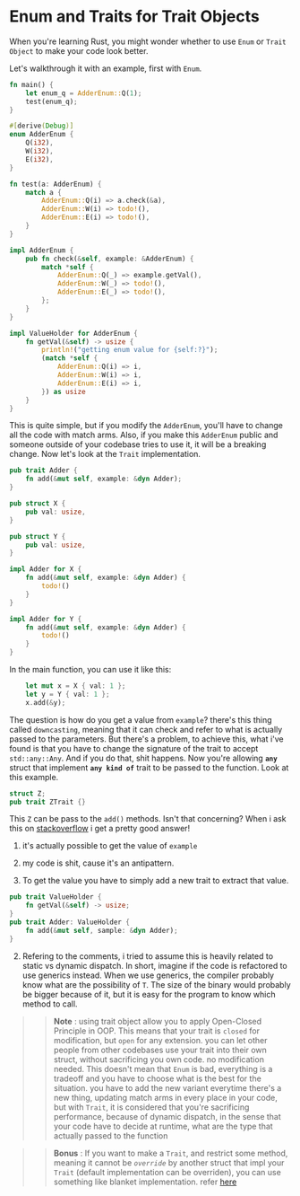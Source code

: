 # Enum and Traits for Trait Objects

When you're learning Rust, you might wonder whether to use `Enum` or `Trait Object` to make your code look better.

Let's walkthrough it with an example, first with `Enum`.
```rust
fn main() {
    let enum_q = AdderEnum::Q(1);
    test(enum_q);
}

#[derive(Debug)]
enum AdderEnum {
    Q(i32),
    W(i32),
    E(i32),
}

fn test(a: AdderEnum) {
    match a {
        AdderEnum::Q(i) => a.check(&a),
        AdderEnum::W(i) => todo!(),
        AdderEnum::E(i) => todo!(),
    }
}

impl AdderEnum {
    pub fn check(&self, example: &AdderEnum) {
        match *self {
            AdderEnum::Q(_) => example.getVal(),
            AdderEnum::W(_) => todo!(),
            AdderEnum::E(_) => todo!(),
        };
    }
}

impl ValueHolder for AdderEnum {
    fn getVal(&self) -> usize {
        println!("getting enum value for {self:?}");
        (match *self {
            AdderEnum::Q(i) => i,
            AdderEnum::W(i) => i,
            AdderEnum::E(i) => i,
        }) as usize
    }
}
```

This is quite simple, but if you modify the `AdderEnum`, you'll have to change all the code with match arms. Also, if you make this `AdderEnum` public and someone outside of your codebase tries to use it, it will be a breaking change. Now let's look at the `Trait` implementation.

```rust
pub trait Adder {
    fn add(&mut self, example: &dyn Adder);
}

pub struct X {
    pub val: usize,
}

pub struct Y {
    pub val: usize,
}

impl Adder for X {
    fn add(&mut self, example: &dyn Adder) {
        todo!()
    }
}

impl Adder for Y {
    fn add(&mut self, example: &dyn Adder) {
        todo!()
    }
}
```

In the main function, you can use it like this:

```rust
    let mut x = X { val: 1 };
    let y = Y { val: 1 };
    x.add(&y);
```

The question is how do you get a value from `example`? there's this thing called `downcasting`, meaning that it can check and refer to what is actually passed to the parameters. But there's a problem, to achieve this, what i've found is that you have to change the signature of the trait to accept `std::any::Any`. And if you do that, shit happens. Now you're allowing **`any`** struct that implement **`any kind of`** trait to be passed to the function. Look at this example.

```rust
struct Z;
pub trait ZTrait {}
```

This `Z` can be pass to the `add()` methods. Isn't that concerning? When i ask this on <a href="https://stackoverflow.com/questions/78239036/how-to-get-a-struct-value-from-a-trait-object" target="_blank">stackoverflow</a> i get a pretty good answer!

1. it's actually possible to get the value of `example`
2. my code is shit, cause it's an antipattern.

1. To get the value you have to simply add a new trait to extract that value.

```rust
pub trait ValueHolder {
    fn getVal(&self) -> usize;
}
pub trait Adder: ValueHolder {
    fn add(&mut self, sample: &dyn Adder);
}
```

2. Refering to the comments, i tried to assume this is heavily related to static vs dynamic dispatch. In short, imagine if the code is refactored to use generics instead. When we use generics, the compiler probably know what are the possibility of `T`. The size of the binary would probably be bigger because of it, but it is easy for the program to know which method to call.



>> **Note** : using trait object allow you to apply Open-Closed Principle in OOP. This means that your trait is `closed` for modification, but `open` for any extension. you can let other people from other codebases use your trait into their own struct, without sacrificing you own code. no modification needed. This doesn't mean that `Enum` is bad, everything is a tradeoff and you have to choose what is the best for the situation. you have to add the new variant everytime there's a new thing, updating match arms in every place in your code, but with `Trait`, it is considered that you're sacrificing performance, because of dynamic dispatch, in the sense that your code have to decide at runtime, what are the type that actually passed to the function

>> **Bonus** : If you want to make a `Trait`, and restrict some method, meaning it cannot be *`override`* by another struct that impl your `Trait` (default implementation can be overriden), you can use something like blanket implementation. refer <a href="https://stackoverflow.com/questions/77562161/prevent-a-trait-function-from-being-implemented-by-other-struct/77562235#77562235" target="_blank">here</a>
